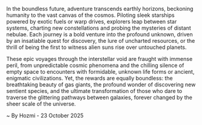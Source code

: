 
In the boundless future, adventure transcends earthly horizons, beckoning humanity to the vast canvas of the cosmos. Piloting sleek starships powered by exotic fuels or warp drives, explorers leap between star systems, charting new constellations and probing the mysteries of distant nebulae. Each journey is a bold venture into the profound unknown, driven by an insatiable quest for discovery, the lure of uncharted resources, or the thrill of being the first to witness alien suns rise over untouched planets.

These epic voyages through the interstellar void are fraught with immense peril, from unpredictable cosmic phenomena and the chilling silence of empty space to encounters with formidable, unknown life forms or ancient, enigmatic civilizations. Yet, the rewards are equally boundless: the breathtaking beauty of gas giants, the profound wonder of discovering new sentient species, and the ultimate transformation of those who dare to traverse the glittering pathways between galaxies, forever changed by the sheer scale of the universe.

~ By Hozmi - 23 October 2025
